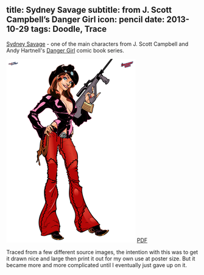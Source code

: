 title: Sydney Savage
subtitle: from J. Scott Campbell’s Danger Girl
icon: pencil
date: 2013-10-29
tags: Doodle, Trace
----

[Sydney Savage](http://dangergirl.wikia.com/wiki/Sydney_Savage) - one of the main characters from J. Scott Campbell and Andy Hartnell's [Danger Girl](http://en.wikipedia.org/wiki/Danger_Girl) comic book series.

![Sydney Savage](sydney-savage.png)
[PDF](sydney-savage.pdf)

Traced from a few different source images, the intention with this was to get it drawn nice and large then print it out for my own use at poster size. But it became more and more complicated until I eventually just gave up on it.

